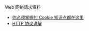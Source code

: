Web 网络请求资料

- [你必须掌握的 Cookie 知识点都在这里](https://mp.weixin.qq.com/s/0V7RXCKo9O3noYJL6XKsKQ)
- [HTTP 协议详解](https://mp.weixin.qq.com/s/_77Ol2RMXI9KKZWuzHAxEg)
